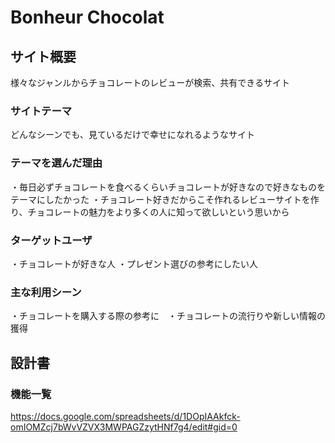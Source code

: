 # Bonheur Chocolat

## サイト概要

様々なジャンルからチョコレートのレビューが検索、共有できるサイト

### サイトテーマ
どんなシーンでも、見ているだけで幸せになれるようなサイト


### テーマを選んだ理由
・毎日必ずチョコレートを食べるくらいチョコレートが好きなので好きなものをテーマにしたかった
・チョコレート好きだからこそ作れるレビューサイトを作り、チョコレートの魅力をより多くの人に知って欲しいという思いから

### ターゲットユーザ
・チョコレートが好きな人
・プレゼント選びの参考にしたい人
### 主な利用シーン
・チョコレートを購入する際の参考に　・チョコレートの流行りや新しい情報の獲得

## 設計書

### 機能一覧
<https://docs.google.com/spreadsheets/d/1DOpIAAkfck-omIOMZcj7bWvVZVX3MWPAGZzytHNf7g4/edit#gid=0>